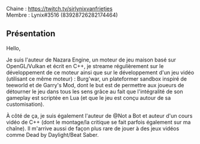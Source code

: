 Chaine : https://twitch.tv/sirlynixvanfrietjes \
Membre : Lynix#3516 (83928726282174464)

## Présentation

Hello, 

Je suis l'auteur de Nazara Engine, un moteur de jeu maison basé sur OpenGL/Vulkan et écrit en C++, je streame régulièrement sur le développement de ce moteur ainsi que sur le développement d'un jeu vidéo (utilisant ce même moteur) : Burg'war, un plateformer sandbox inspiré de teeworld et de Garry's Mod, dont le but est de permettre aux joueurs de détourner le jeu dans tous les sens grâce au fait que l'intégralité de son gameplay est scriptée en Lua (et que le jeu est conçu autour de sa customisation).

À côté de ça, je suis également l'auteur de @Not a Bot et auteur d'un cours vidéo de C++ (dont le montage/la critique se fait parfois également sur ma chaîne). Il m'arrive aussi de façon plus rare de jouer à des jeux vidéos comme Dead by Daylight/Beat Saber.
